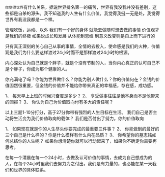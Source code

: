 `你觉得世界`有什么关系，据说世界排名第一的痛苦，世界有我没我并没有差别，这些都是自杀的源头。我不知道我的人生有什么价值，我觉得我挺一无是处，我觉得世界有我没我都是一个样。

管理吃饭，运动、以外
我们有一个好的身体
就能去做随时想去做的事情
价值观才是我们的终极
如果说成长和发展
从体能到思维
到意义改变则是自上而下进行的

只有真正深刻的关心自己从事的事情，全情的去投入，使命感是我们的火种，价值观是我们为什么要这样渡过24小时而不是那样渡过24小时的根源。

内心深处认为自己就是个胖子，就是个没有节制的人，当你内心真正的认可自己不是个胖子，你成为那个健康的人。

你充满电了吗？你能为世界做什么？你能为别人做什么？你的价值何在？金钱的价值固然很重要，但金钱的价值并不能给你带来真正的幸福感，存在感，成功感。

1、	每天早上上班的时候兴奋度是多少？
2、	享受做事往往是他本身而不是他带来的回报？
3、	你认为自己为价值取向付有多大的责任呢？

以上三题1-10分打分，高于27分你带有强烈的人生目标在生活。
我们自己是否主动将生活变为我们价值取向的载体？
我们是否付出了努力，你的价值取向

1、	如果现在就是你的人生尽头你要完成的最重要三件事？
2、	你能做到的最好的三个自己是什么样的？你是什么模样有什么内在品质？
3、	你希望你的墓志铭如何总结你的人生呢？
如果你想清楚你就可以行动起来了，如果你不确定你需要再思考。

在每一个清晨在每一个24小时，去做及认可价值的事情，去成为自己想成为的人，在每个24小时里我们去努力为之付出，我们是有力量的，也必能在某一天我们和世界的具体联系。

